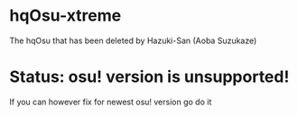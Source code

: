 # hqOsu-xtreme 

The hqOsu that has been deleted by Hazuki-San (Aoba Suzukaze)

# Status: osu! version is unsupported!

If you can however fix for newest osu! version go do it 
